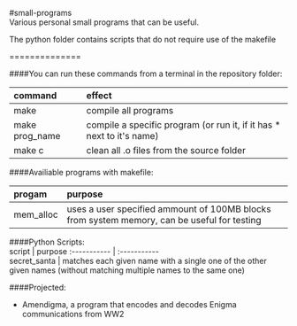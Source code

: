 #small-programs  
Various personal small programs that can be useful.

The python folder contains scripts that do not require use of the makefile  
  
==============  

####You can run these commands from a terminal in the repository folder:  

command | effect  
:---------- | :----------  
make | compile all programs  
make prog_name | compile a specific program (or run it, if it has * next to it's name) 
make c | clean all .o files from the source folder  

####Availiable programs with makefile:  
  
progam | purpose
:----------- | :-----------  
mem_alloc | uses a user specified ammount of 100MB blocks from system memory, can be useful for testing

####Python Scripts:  
script | purpose
:----------- | :-----------  
secret_santa | matches each given name with a single one of the other given names (without matching multiple names to the same one)


####Projected:
* Amendigma, a program that encodes and decodes Enigma communications from WW2 
